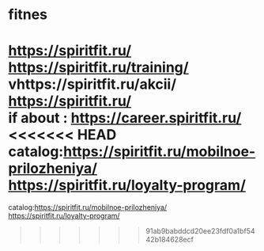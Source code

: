 # fitnes
https://spiritfit.ru/
https://spiritfit.ru/training/
vhttps://spiritfit.ru/akcii/
https://spiritfit.ru/<br>
if about :
https://career.spiritfit.ru/ <br>
<<<<<<< HEAD
catalog:https://spiritfit.ru/mobilnoe-prilozheniya/ <br> 
https://spiritfit.ru/loyalty-program/
=======
catalog:https://spiritfit.ru/mobilnoe-prilozheniya/
<br>https://spiritfit.ru/loyalty-program/
>>>>>>> 91ab9babddcd20ee23fdf0a1bf5442b184628ecf
